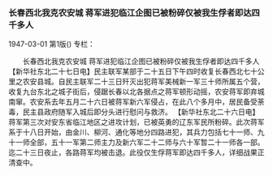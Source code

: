 ### 长春西北我克农安城  蒋军进犯临江企图已被粉碎仅被我生俘者即达四千多人

1947-03-01
第1版()
专栏：

　　长春西北我克农安城
    蒋军进犯临江企图已被粉碎仅被我生俘者即达四千多人
    【新华社东北二十七日电】民主联军某部于二十五日下午四时收复长春西北七十公里之农安县城。自民主联军二十三日歼灭出犯蒋军美械新一军三十师所属五个营，收复九台东北之城子街后，侵踞长春以北各据点之蒋军顿形动摇，农安蒋军即弃城南窜。农安系去年五月二十六日被蒋军新六军侵占，在此八个多月中，居民备受荼毒，民主县政府随军入城后即分头进行慰问与救济。
    【新华社东北二十六日电】蒋军第三次对安东省临江地区之进攻计划，已被英勇的辽东军民所粉碎。此次蒋军系于十八日开始，由金川、柳河、通化等地分四路进犯，其兵力包括七十一师、九十一师全部，五十一军第二师主力及新六军二十二师与六十军暂二十一师各一部。迄二十三日夜止，各路蒋军均被击退。此役仅生俘蒋军即达四千多人，详细战果正清查中。
